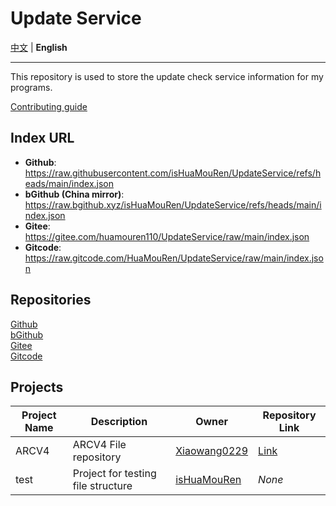 # Update Service

[中文](/README.md) | **English**

---

This repository is used to store the update check service information for my programs.

[Contributing guide](/CONTRIBUTING.md)

## Index URL
- **Github**: https://raw.githubusercontent.com/isHuaMouRen/UpdateService/refs/heads/main/index.json
- **bGithub (China mirror)**: https://raw.bgithub.xyz/isHuaMouRen/UpdateService/refs/heads/main/index.json
- **Gitee**: https://gitee.com/huamouren110/UpdateService/raw/main/index.json
- **Gitcode**: https://raw.gitcode.com/HuaMouRen/UpdateService/raw/main/index.json

## Repositories

[Github](https://github.com/isHuaMouRen/UpdateService)  
[bGithub](https://bgithub.xyz/isHuaMouRen/UpdateService)  
[Gitee](https://gitee.com/huamouren110/UpdateService)  
[Gitcode](https://gitcode.com/HuaMouRen/UpdateService)  

## Projects

| Project Name | Description | Owner | Repository Link |
|--------------|------------|-------|----------------|
| ARCV4        | ARCV4 File repository | [Xiaowang0229](https://github.com/Xiaowang0229) | [Link](https://github.com/Xiaowang0229/ARCV4) |
| test         | Project for testing file structure | [isHuaMouRen](https://github.com/isHuaMouRen) | *None* |
